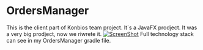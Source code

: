 # OrdersManager
This is the client part of Konbios team project. 
It`s a JavaFX prodject.
It was a very big prodject, now we riwrete it.
[![ScreenShot](https://raw.github.com/GabLeRoux/WebMole/master/ressources/WebMole_Youtube_Video.png)](http://youtu.be/vt5fpE0bzSY)
Full technology stack can see in my OrdersManager gradle file.
